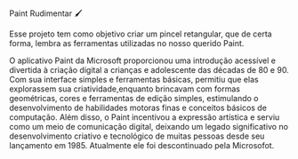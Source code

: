 Paint Rudimentar 🖌️

Esse projeto tem como objetivo criar um pincel retangular, que de certa forma, lembra as ferramentas utilizadas no nosso querido Paint. 

O aplicativo Paint da Microsoft proporcionou uma introdução acessível e divertida à criação digital a crianças e adolescente das décadas de 80 e 90. Com sua interface simples e ferramentas básicas, permitiu que elas explorassem sua criatividade,enquanto brincavam com formas geométricas, cores e ferramentas de edição simples, estimulando o desenvolvimento de habilidades motoras finas e conceitos básicos de computação. Além disso, o Paint incentivou a expressão artística e serviu como um meio de comunicação digital, deixando um legado significativo no desenvolvimento criativo e tecnológico de muitas pessoas desde seu lançamento em 1985. Atualmente ele foi descontinuado pela Microsofot. 



